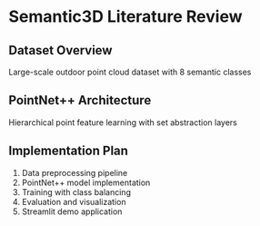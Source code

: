 # Semantic3D Literature Review

## Dataset Overview
Large-scale outdoor point cloud dataset with 8 semantic classes

## PointNet++ Architecture  
Hierarchical point feature learning with set abstraction layers

## Implementation Plan
1. Data preprocessing pipeline
2. PointNet++ model implementation
3. Training with class balancing
4. Evaluation and visualization
5. Streamlit demo application
